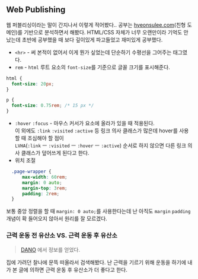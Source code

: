 ## Web Publishing

웹 퍼블리싱이라는 말이 간지나서 이렇게 적어봤다.. 공부는 [hyeonsulee.com](https://hyeonsulee.com/)(친형 도메인)를 기반으로 분석하면서 해봤다. HTML/CSS 자체가 너무 오랜만이라 기억도 안났는데 초반에 공부했을 때 보다 깊이있게 파고들었고 재미있게 공부했다.

- `<hr>` - 써 본적이 없어서 이게 뭔가 싶었는데 단순하기 수평선을 그어주는 태그였다.
- `rem` - `html` 루트 요소의 `font-size`를 기준으로 글꼴 크기를 표시해준다.

```css
html {
  font-size: 20px;
}

p {
  font-size: 0.75rem; /* 15 px */
}
```

- `:hover` `:focus` - 마우스 커서가 요소에 올라가 있을 때 적용된다. <br/>
이 외에도 `:link` `:visited` `:active` 등 링크 의사 클래스가 많은데 hover를 사용할 때 조심해야 할 점이 <br/>
`LVHA`(`:link` ㅡ `:visited` ㅡ `:hover` ㅡ `:active`) 순서로 하지 않으면 다른 링크 의사 클래스가 덮어쓰게 된다고 한다.
- 위치 조절</br>

```css
  .page-wrapper {
      max-width: 60rem;
      margin: 0 auto;
      margin-top: 3rem;
      padding: 2rem;
  }
```
보통 중앙 정렬을 할 때 `margin: 0 auto;`를 사용한다는데 난 아직도 `margin` `padding` 개념이 확 들어오지 않아서 원리를 잘 모르겠다.

### 근력 운동 전 유산소 VS. 근력 운동 후 유산소
> [DANO](http://dano.me/tip.html?867) 에서 정보를 얻었다.

집에 가려던 찰나에 문뜩 떠올라서 검색해봤다. 난 근력을 기르기 위해 운동을 하기에 내가 본 글에 의하면 근력 운동 후 유산소가 더 좋다고 한다.